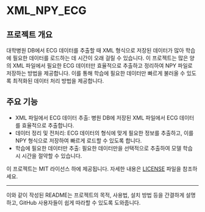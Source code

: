 # XML_NPY_ECG

## 프로젝트 개요

대학병원 DB에서 ECG 데이터를 추출할 때 XML 형식으로 저장된 데이터가 많아 학습에 필요한 데이터를 로드하는 데 시간이 오래 걸릴 수 있습니다. 이 프로젝트는 많은 양의 XML 파일에서 필요한 ECG 데이터만 효율적으로 추출하고 정리하여 NPY 파일로 저장하는 방법을 제공합니다. 이를 통해 학습에 필요한 데이터만 빠르게 불러올 수 있도록 최적화된 데이터 처리 방법을 제공합니다.

## 주요 기능

- XML 파일에서 ECG 데이터 추출: 병원 DB에 저장된 XML 파일에서 ECG 데이터를 효율적으로 추출합니다.
- 데이터 정리 및 전처리: ECG 데이터의 형식에 맞게 필요한 정보를 추출하고, 이를 NPY 형식으로 저장하여 빠르게 로드할 수 있도록 합니다.
- 학습에 필요한 데이터만 추출: 필요한 데이터만을 선택적으로 추출하여 모델 학습 시 시간을 절약할 수 있습니다.



이 프로젝트는 MIT 라이선스 하에 제공됩니다. 자세한 내용은 [LICENSE](LICENSE) 파일을 참조하세요.

---

이와 같이 작성된 README는 프로젝트의 목적, 사용법, 설치 방법 등을 간결하게 설명하고, GitHub 사용자들이 쉽게 따라할 수 있도록 도와줍니다.
